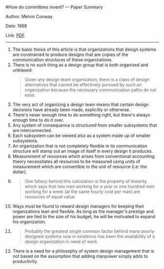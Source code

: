#How do committees invent? — Paper Summary


Author: Melvin Conway

Date: 1968

Link: [PDF](https://www.melconway.com/Home/pdf/committees.pdf)

-----

1. The basic thesis of this article is that organizations that design systems are constrained to produce designs that are copies of the communication structures of these organizations.
2. There is no such thing as a design group that is both organized and unbiased:
    > Given any design team organization, there is a class of design alternatives that cannot be effectively pursued by such an organization because the necessary communication paths do not exist.
3. The very act of organizing a design team means that certain design decisions have already been made, explicitly or otherwise.
4. There's never enough time to do something right, but there's always enough time to do it over.
5. Any system of consequence is structured from smaller subsystems that are interconnected.
6. Each subsystem can be viewed also as a system made up of smaller subsystems.
7. An organization that is not completely flexible in its communication structure will stamp out an image of itself in every design it produces.
8. Measurement of resources which arises from conventional accounting theory necessitates all resources to be measured using units of measurement which are convertible to the unit of resource (i.e: the dollar).
9. > One fallacy behind this calculation is the property of linearity which says that two men working for a year or one hundred men working for a week (at the same hourly cost per man) are resources of equal value.
10. Ways must be found to reward design managers for keeping their organizations lean and flexible. As long as the manager's prestige and power are tied to the size of his budget, he will be motivated to expand his organization.
11. > Probably the greatest single common factor behind many poorly designed systems now in existence has been the availability of a design organization in need of work.
12. There is a need for a philosophy of system design management that is not based on the assumption that adding manpower simply adds to productivity.